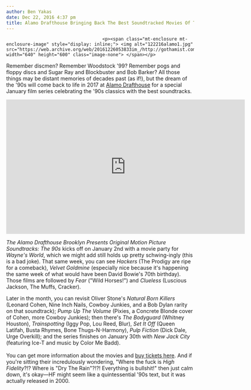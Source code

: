 ```yaml
---
author: Ben Yakas
date: Dec 22, 2016 4:37 pm
title: Alamo Drafthouse Bringing Back The Best Soundtracked Movies Of The '90s
---
```


	
										<p><span class="mt-enclosure mt-enclosure-image" style="display: inline;"> <img alt="122216alamo1.jpg" src="https://web.archive.org/web/20161226053833im_/http://gothamist.com/attachments/byakas/122216alamo1.jpg" width="640" height="600" class="image-none"> </span></p>

<p>Remember discmen? Remember Woodstock &apos;99? Remember pogs and floppy discs and Sugar Ray and Blockbuster and Bob Barker? All those things may be distant memories of decades past (as if!), but the dream of the &apos;90s will come back to life in 2017 at <a href="https://web.archive.org/web/20161226053833/http://gothamist.com/tags/alamodrafthouse">Alamo Drafthouse</a> for a special January film series celebrating the &apos;90s classics with the best soundtracks.</p>

<p><iframe src="https://web.archive.org/web/20161226053833if_/https://player.vimeo.com/video/195683690" width="640" height="360" frameborder="0" webkitallowfullscreen="" mozallowfullscreen="" allowfullscreen></iframe><br>
</p><p></p>

<p><em>The Alamo Drafthouse Brooklyn Presents Original Motion Picture Soundtracks: The 90s</em> kicks off on January 2nd with a movie party for <em>Wayne&apos;s World</em>, which we might add still holds up pretty schwing-ingly (this is a bad joke). That same week, you can see <em>Hackers</em> (The Prodigy are ripe for a comeback), <em>Velvet Goldmine</em> (especially nice because it&apos;s happening the same week of what would have been David Bowie&apos;s 70th birthday). Those films are followed by <em>Fear</em> (&quot;Wild Horses!&quot;) and <em>Clueless</em> (Luscious Jackson, The Muffs, Cracker). </p>

<p>Later in the month, you can revisit Oliver Stone&apos;s <em>Natural Born Killers</em> (Leonard Cohen, Nine Inch Nails, Cowboy Junkies, and a Bob Dylan rarity on that soundtrack); <em>Pump Up The Volume</em> (Pixies, a Concrete Blonde cover of Cohen, more Cowboy Junkies); then there&apos;s <em>The Bodyguard</em> (Whitney Houston), <em>Trainspotting</em> (Iggy Pop, Lou Reed, Blur), <em>Set It Off</em> (Queen Latifah, Busta Rhymes, Bone Thugs-N-Harmony), <em>Pulp Fiction</em> (Dick Dale, Urge Overkill); and the series finishes on January 30th with <em>New Jack City</em> (featuring Ice-T and music by Color Me Badd). <br>
        <br>
You can get more information about the movies and  <a href="https://web.archive.org/web/20161226053833/https://drafthouse.com/nyc/program/january">buy tickets here</a>. And if you&apos;re sitting their incredulously wondering, &quot;Where the fuck is <em>High Fidelity</em>?!? Where is &quot;Dry The Rain&quot;?!?! Everything is bullshit!&quot; then just calm down, it&apos;s okay&#x2014;HF might seem like a quintessential &apos;90s text, but it was actually released in 2000. </p>					
										
									
				
